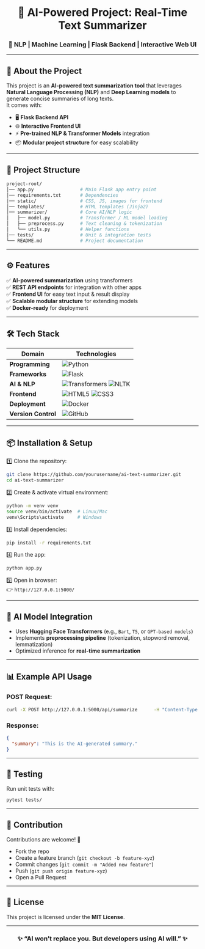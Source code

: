 
<h1 align="center">🚀 AI-Powered Project: Real-Time Text Summarizer</h1>  
<h3 align="center">🤖 NLP | Machine Learning | Flask Backend | Interactive Web UI</h3>  

---

## 📖 About the Project  

This project is an **AI-powered text summarization tool** that leverages **Natural Language Processing (NLP)** and **Deep Learning models** to generate concise summaries of long texts.  
It comes with:  
- 🖥️ **Flask Backend API**  
- 🌐 **Interactive Frontend UI**  
- ⚡ **Pre-trained NLP & Transformer Models** integration  
- 📦 **Modular project structure** for easy scalability  

---

## 📂 Project Structure  

```bash
project-root/
│── app.py                 # Main Flask app entry point  
│── requirements.txt       # Dependencies  
│── static/                # CSS, JS, images for frontend  
│── templates/             # HTML templates (Jinja2)  
│── summarizer/            # Core AI/NLP logic  
│   ├── model.py           # Transformer / ML model loading  
│   ├── preprocess.py      # Text cleaning & tokenization  
│   └── utils.py           # Helper functions  
│── tests/                 # Unit & integration tests  
└── README.md              # Project documentation  
```

---

## ⚙️ Features  

✅ **AI-powered summarization** using transformers  
✅ **REST API endpoints** for integration with other apps  
✅ **Frontend UI** for easy text input & result display  
✅ **Scalable modular structure** for extending models  
✅ **Docker-ready** for deployment  

---

## 🛠️ Tech Stack  

| **Domain**         | **Technologies** |
|---------------------|------------------|
| **Programming**    | ![Python](https://img.shields.io/badge/Python-3670A0?style=for-the-badge&logo=python&logoColor=yellow) |
| **Frameworks**     | ![Flask](https://img.shields.io/badge/Flask-000000?style=for-the-badge&logo=flask&logoColor=white) |
| **AI & NLP**       | ![Transformers](https://img.shields.io/badge/HuggingFace-ffcc00?style=for-the-badge&logo=huggingface&logoColor=black) ![NLTK](https://img.shields.io/badge/NLTK-85C1E9?style=for-the-badge) |
| **Frontend**       | ![HTML5](https://img.shields.io/badge/HTML5-E34F26?style=for-the-badge&logo=html5&logoColor=white) ![CSS3](https://img.shields.io/badge/CSS3-1572B6?style=for-the-badge&logo=css3&logoColor=white) |
| **Deployment**     | ![Docker](https://img.shields.io/badge/Docker-2496ED?style=for-the-badge&logo=docker&logoColor=white) |
| **Version Control**| ![GitHub](https://img.shields.io/badge/GitHub-black?style=for-the-badge&logo=github) |

---

## 📦 Installation & Setup  

1️⃣ Clone the repository:  
```bash
git clone https://github.com/yourusername/ai-text-summarizer.git
cd ai-text-summarizer
```

2️⃣ Create & activate virtual environment:  
```bash
python -m venv venv
source venv/bin/activate  # Linux/Mac
venv\Scripts\activate     # Windows
```

3️⃣ Install dependencies:  
```bash
pip install -r requirements.txt
```

4️⃣ Run the app:  
```bash
python app.py
```

5️⃣ Open in browser:  
👉 `http://127.0.0.1:5000/`

---

## 🤖 AI Model Integration  

- Uses **Hugging Face Transformers** (e.g., `Bart`, `T5`, or `GPT-based models`)  
- Implements **preprocessing pipeline** (tokenization, stopword removal, lemmatization)  
- Optimized inference for **real-time summarization**  

---

## 📊 Example API Usage  

### POST Request:
```bash
curl -X POST http://127.0.0.1:5000/api/summarize      -H "Content-Type: application/json"      -d '{"text": "Your long text here..."}'
```

### Response:
```json
{
  "summary": "This is the AI-generated summary."
}
```

---

## 🧪 Testing  

Run unit tests with:  
```bash
pytest tests/
```

---

## 🤝 Contribution  

Contributions are welcome! 🚀  
- Fork the repo  
- Create a feature branch (`git checkout -b feature-xyz`)  
- Commit changes (`git commit -m "Added new feature"`)  
- Push (`git push origin feature-xyz`)  
- Open a Pull Request  

---

## 📜 License  

This project is licensed under the **MIT License**.  

---

<h3 align="center">✨ “AI won’t replace you. But developers using AI will.” ✨</h3>
